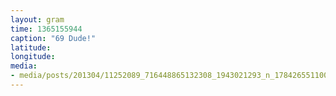 ```yaml
---
layout: gram
time: 1365155944
caption: "69 Dude!"
latitude: 
longitude: 
media:
- media/posts/201304/11252089_716448865132308_1943021293_n_17842655110000351.jpg
---
```

